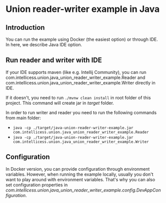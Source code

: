 # Union reader-writer example in Java

## Introduction
You can run the example using Docker (the easiest option) or through IDE.
In here, we describe Java IDE option.

## Run reader and writer with IDE
If your IDE supports maven (like e.g. Intellij Community), you can run com.intellicess.union.java_union_reader_writer_example.Reader 
and com.intellicess.union.java_union_reader_writer_example.Writer directly in IDE.

If it doesn't, you need to run `./mvnw clean install` in root folder of this project.
This command will create jar in *target* folder.

In order to run writer and reader you need to run the following commands from main folder:
- `java -cp ./target/java-union-reader-writer-example.jar com.intellicess.union.java_union_reader_writer_example.Reader`
- `java -cp ./target/java-union-reader-writer-example.jar com.intellicess.union.java_union_reader_writer_example.Writer`

## Configuration
In Docker version, you can provide configuration through environment variables. 
However, when running the example locally, usually you don't want to play around with environment variables.
That's why you can also set configuration properties in *com.intellicess.union.java_union_reader_writer_example.config.DevAppConfiguration*.
